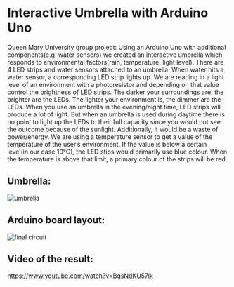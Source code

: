 # Interactive Umbrella with Arduino Uno
Queen Mary University group project:
Using an Arduino Uno with additional components(e.g. water sensors) we created an interactive umbrella which responds to environmental factors(rain, temperature, light level). There are 4 LED strips and water sensors attached to an umbrella. When water hits a water sensor, a corresponding LED strip lights up. We are reading in a light level of an environment with a photoresistor and depending on that value control the brightness of LED strips. The darker your surroundings are, the brighter are the LEDs. The lighter your environment is, the dimmer are the LEDs. When you use an umbrella in the evening/night time, LED strips will produce a lot of light. But when an umbrella is used during daytime there is no point to light up the LEDs to their full capacity since you would not see the outcome because of the sunlight. Additionally, it would be a waste of power/energy. We are using a temperature sensor to get a value of the temperature of the user’s environment. If the value is below a certain level(in our case 10°C), the LED stips would primarily use blue colour. When the temperature is above that limit, a primary colour of the strips will be red.

## Umbrella:
![umbrella](https://user-images.githubusercontent.com/17802955/50573891-83625c00-0dd4-11e9-933a-939abcb1ec30.jpeg)

## Arduino board layout:
![final circuit](https://user-images.githubusercontent.com/17802955/50523777-3def1780-0ad2-11e9-92b5-57377ad6032e.png)

## Video of the result:
https://www.youtube.com/watch?v=BgsNdKU57lk
